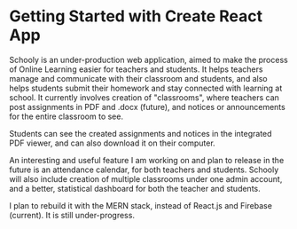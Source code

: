 # Getting Started with Create React App

Schooly is an under-production web application, aimed to make the process of Online Learning easier for teachers and students. It helps teachers manage and communicate with their classroom and students, and also helps students submit their homework and stay connected with learning at school. It currently involves creation of "classrooms", where teachers can post assignments in PDF and .docx (future), and notices or announcements for the entire classroom to see.

Students can see the created assignments and notices in the integrated PDF viewer, and can also download it on their computer.

An interesting and useful feature I am working on and plan to release in the future is an attendance calendar, for both teachers and students. Schooly will also include creation of multiple classrooms under one admin account, and a better, statistical dashboard for both the teacher and students.

I plan to rebuild it with the MERN stack, instead of React.js and Firebase (current). It is still under-progress.
